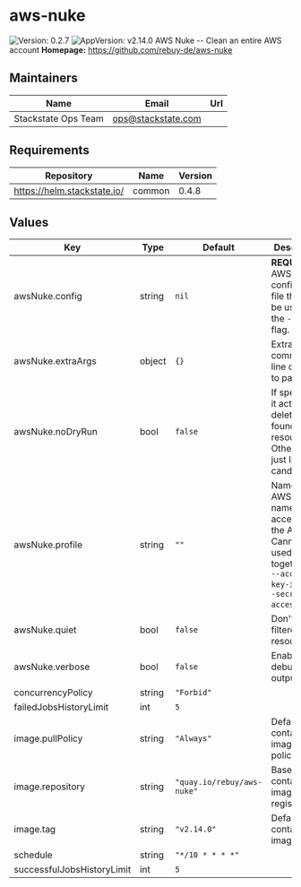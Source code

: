 # aws-nuke

![Version: 0.2.7](https://img.shields.io/badge/Version-0.2.7-informational?style=flat-square) ![AppVersion: v2.14.0](https://img.shields.io/badge/AppVersion-v2.14.0-informational?style=flat-square)
AWS Nuke -- Clean an entire AWS account
**Homepage:** <https://github.com/rebuy-de/aws-nuke>
## Maintainers

| Name | Email | Url |
| ---- | ------ | --- |
| Stackstate Ops Team | <ops@stackstate.com> |  |

## Requirements

| Repository | Name | Version |
|------------|------|---------|
| https://helm.stackstate.io/ | common | 0.4.8 |
## Values

| Key | Type | Default | Description |
|-----|------|---------|-------------|
| awsNuke.config | string | `nil` | **REQUIRED** AWS Nuke configuration file that will be used with the `--config` flag. |
| awsNuke.extraArgs | object | `{}` | Extra command-line options to pass. |
| awsNuke.noDryRun | bool | `false` | If specified, it actually deletes found resources. Otherwise it just lists all candidates. |
| awsNuke.profile | string | `""` | Name of the AWS profile name for accessing the AWS API. Cannot be used together with `--access-key-id` and `--secret-access-key`. |
| awsNuke.quiet | bool | `false` | Don't show filtered resources. |
| awsNuke.verbose | bool | `false` | Enables debug output. |
| concurrencyPolicy | string | `"Forbid"` |  |
| failedJobsHistoryLimit | int | `5` |  |
| image.pullPolicy | string | `"Always"` | Default container image pull policy. |
| image.repository | string | `"quay.io/rebuy/aws-nuke"` | Base container image registry. |
| image.tag | string | `"v2.14.0"` | Default container image tag. |
| schedule | string | `"*/10 * * * *"` |  |
| successfulJobsHistoryLimit | int | `5` |  |
